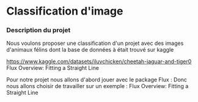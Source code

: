 # Classification d'image

### Description du projet

Nous voulons proposer une classification d'un projet avec des images d'animaux félins dont la base de données à était trouvé sur kaggle

https://www.kaggle.com/datasets/iluvchicken/cheetah-jaguar-and-tiger0 Flux Overview: Fitting a Straight Line

Pour notre projet nous allons d'abord jouer avec le package Flux : Donc nous allons choisir de travailler sur un exemple :  Flux Overview: Fitting a Straight Line



```julia (editor=true, logging=false, output=true)

```
```julia (editor=true, logging=false, output=true)

```
